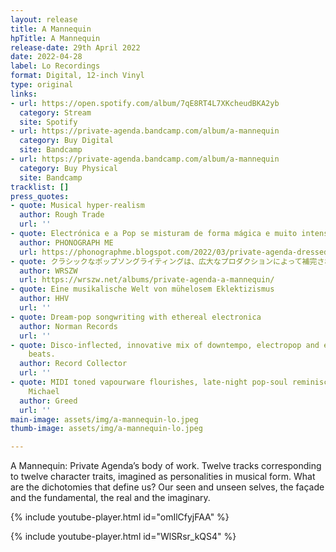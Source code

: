 ```yaml
---
layout: release
title: A Mannequin
hpTitle: A Mannequin
release-date: 29th April 2022
date: 2022-04-28
label: Lo Recordings
format: Digital, 12-inch Vinyl
type: original
links:
- url: https://open.spotify.com/album/7qE8RT4L7XKcheudBKA2yb
  category: Stream
  site: Spotify
- url: https://private-agenda.bandcamp.com/album/a-mannequin
  category: Buy Digital
  site: Bandcamp
- url: https://private-agenda.bandcamp.com/album/a-mannequin
  category: Buy Physical
  site: Bandcamp
tracklist: []
press_quotes:
- quote: Musical hyper-realism
  author: Rough Trade
  url: ''
- quote: Electrónica e a Pop se misturam de forma mágica e muito intensa.
  author: PHONOGRAPH ME
  url: https://phonographme.blogspot.com/2022/03/private-agenda-dressed-in-velvet.html
- quote: クラシックなポップソングライティングは、広大なプロダクションによって補完されています
  author: WRSZW
  url: https://wrszw.net/albums/private-agenda-a-mannequin/
- quote: Eine musikalische Welt von mühelosem Eklektizismus
  author: HHV
  url: ''
- quote: Dream-pop songwriting with ethereal electronica
  author: Norman Records
  url: ''
- quote: Disco-inflected, innovative mix of downtempo, electropop and experimental
    beats.
  author: Record Collector
  url: ''
- quote: MIDI toned vapourware flourishes, late-night pop-soul reminiscent of George
    Michael
  author: Greed
  url: ''
main-image: assets/img/a-mannequin-lo.jpeg
thumb-image: assets/img/a-mannequin-lo.jpeg

---
```

A Mannequin: Private Agenda’s body of work. Twelve tracks corresponding to twelve character traits, imagined as personalities in musical form. What are the dichotomies that define us? Our seen and unseen selves, the façade and the fundamental, the real and the imaginary.

{% include youtube-player.html id="omIlCfyjFAA" %}

{% include youtube-player.html id="WlSRsr_kQS4" %}